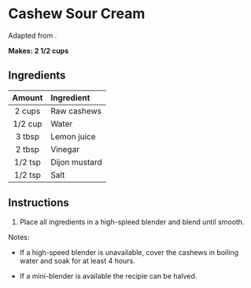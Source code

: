 # Cashew Sour Cream

Adapted from []().

**Makes: 2 1/2 cups** 

## Ingredients

| Amount  | Ingredient
| :----:  | :---------
| 2 cups  | Raw cashews
| 1/2 cup | Water
| 3 tbsp  | Lemon juice
| 2 tbsp  | Vinegar
| 1/2 tsp | Dijon mustard
| 1/2 tsp | Salt

## Instructions

1. Place all ingredients in a high-spleed blender and blend until smooth.

Notes:

* If a high-speed blender is unavailable, cover the cashews in boiling water and soak for at least 4 hours.

* If a mini-blender is available the recipie can be halved.
